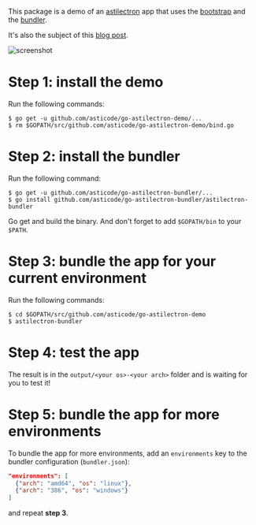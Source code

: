 This package is a demo of an [astilectron](https://github.com/asticode/go-astilectron) app that uses the [bootstrap](https://github.com/asticode/go-astilectron-bootstrap) and the [bundler](https://github.com/asticode/go-astilectron-bundler).

It's also the subject of this [blog post](https://medium.com/@social_57971/how-to-add-a-gui-to-your-golang-app-in-5-easy-steps-c25c99d4d8e0).

![screenshot](screenshot.png)

# Step 1: install the demo

Run the following commands:

    $ go get -u github.com/asticode/go-astilectron-demo/...
    $ rm $GOPATH/src/github.com/asticode/go-astilectron-demo/bind.go

# Step 2: install the bundler

Run the following command:

    $ go get -u github.com/asticode/go-astilectron-bundler/...
    $ go install github.com/asticode/go-astilectron-bundler/astilectron-bundler

Go get and build the binary.
And don't forget to add `$GOPATH/bin` to your `$PATH`.

# Step 3: bundle the app for your current environment

Run the following commands:

    $ cd $GOPATH/src/github.com/asticode/go-astilectron-demo
    $ astilectron-bundler

# Step 4: test the app

The result is in the `output/<your os>-<your arch>` folder and is waiting for you to test it!

# Step 5: bundle the app for more environments

To bundle the app for more environments, add an `environments` key to the bundler configuration (`bundler.json`):

```json
"environments": [
  {"arch": "amd64", "os": "linux"},
  {"arch": "386", "os": "windows"}
]
```

and repeat **step 3**.